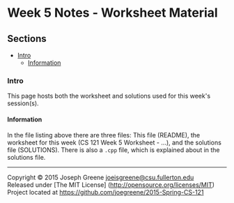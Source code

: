 # Week 5 Notes - Worksheet Material

## Sections
- [Intro](#intro)
  - [Information](#information)
    
### Intro
This page hosts both the worksheet and solutions used for this week's session(s).

#### Information
In the file listing above there are three files: This file (README), the worksheet for 
this week (CS 121 Week 5 Worksheet - ...), and the solutions file (SOLUTIONS). There is 
also a `.cpp` file, which is explained about in the solutions file.

-------------------------------------------------------------------------------

Copyright &copy; 2015 Joseph Greene <joeisgreene@csu.fullerton.edu>  
Released under [The MIT License] (http://opensource.org/licenses/MIT)  
Project located at <https://github.com/joegreene/2015-Spring-CS-121>